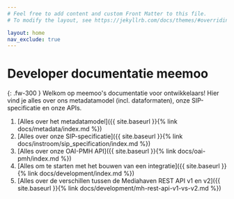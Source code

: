 ```yaml
---
# Feel free to add content and custom Front Matter to this file.
# To modify the layout, see https://jekyllrb.com/docs/themes/#overriding-theme-defaults

layout: home
nav_exclude: true
---
```


# Developer documentatie meemoo

{: .fw-300 }
Welkom op meemoo's documentatie voor ontwikkelaars!
Hier vind je alles over ons metadatamodel (incl. dataformaten), onze SIP-specificatie en onze APIs.

1. [Alles over het metadatamodel]({{ site.baseurl }}{% link docs/metadata/index.md %})
2. [Alles over onze SIP-specificatie]({{ site.baseurl }}{% link docs/instroom/sip_specification/index.md %})
3. [Alles over onze OAI-PMH API]({{ site.baseurl }}{% link docs/oai-pmh/index.md %})
4. [Alles om te starten met het bouwen van een integratie]({{ site.baseurl }}{% link docs/development/index.md %})
5. [Alles over de verschillen tussen de Mediahaven REST API v1 en v2]({{ site.baseurl }}{% link docs/development/mh-rest-api-v1-vs-v2.md %})
